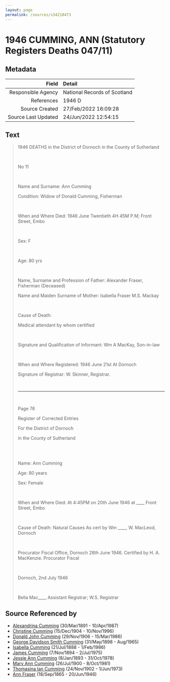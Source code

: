 ```yaml
---
layout: page
permalink: /sources/s34218473
---
```


# 1946 CUMMING, ANN (Statutory Registers Deaths 047/11)

## Metadata

Field | Detail
---:|:---
Responsible Agency | National Records of Scotland
References | 1946 D 
Source Created | 27/Feb/2022 16:09:28
Source Last Updated | 24/Jun/2022 12:54:15

## Text

> 1946 DEATHS in the District of Dornoch in the County of Sutherland
>
> <br/>
>
> No 11
>
> <br/>
>
> Name and Surname: Ann Cumming
>
> Condition: Widow of Donald Cumming, Fisherman
>
> <br/>
>
> When and Where Died: 1946 June Twentieth 4H 45M P.M; Front Street, Embo
>
> <br/>
>
> Sex: F
>
> <br/>
>
> Age: 80 yrs
>
> <br/>
>
> Name, Surname and Profession of Father: Alexander Fraser, Fisherman (Deceased)
>
> Name and Maiden Surname of Mother: Isabella Fraser M.S. Mackay
>
> <br/>
>
> Cause of Death:
>
> Medical attendant by whom certified
>
> <br/>
>
> Signature and Qualification of Informant: Wm A MacKay, Son-in-law
>
> <br/>
>
> When and Where Registered: 1946 June 21st At Dornoch
>
> Signature of Registrar: W. Skinner, Registrar.
>
> <br/>
>
> ---
>
> <br/>
>
> Page 76
>
> Register of Corrected Entries
>
> For the District of Dornoch
>
> in the County of Sutherland
>
> <br/>
>
> <br/>
>
> Name: Ann Cumming
>
> Age: 80 years
>
> Sex: Female
>
> <br/>
>
> When and Where Died: At 4:45PM on 20th June 1946 at ____ Front Street, Embo
>
> <br/>
>
> Cause of Death: Natural Causes As cert by Wm ____, W. MacLeod, Dornoch
>
> <br/>
>
> Procurator Fiscal Office, Dornoch 28th June 1946. Certified by H. A. MacKenzie. Procurator Fiscal
>
> <br/>
>
> Dornoch, 2nd July 1946
>
> <br/>
>
> Bella Mac____ Assistant Registrar; W.S. Registrar
>

## Source Referenced by

* [Alexandrina Cumming](../people/@57186713@-alexandrina-cumming-b1891-3-30-d1987-4-10.md) (30/Mar/1891 - 10/Apr/1987)
* [Christine Cumming](../people/@24328630@-christine-cumming-b1904-12-15-d1996-11-10.md) (15/Dec/1904 - 10/Nov/1996)
* [Donald John Cumming](../people/@22331378@-donald-john-cumming-b1906-11-29-d1986-3-15.md) (29/Nov/1906 - 15/Mar/1986)
* [George Davidson Smith Cumming](../people/@13773669@-george-davidson-smith-cumming-b1898-5-31-d1965-8.md) (31/May/1898 - Aug/1965)
* [Isabella Cumming](../people/@84684994@-isabella-cumming-b1888-7-21-d1986-2-1.md) (21/Jul/1888 - 1/Feb/1986)
* [James Cumming](../people/@492889@-james-cumming-b1894-11-7-d1975-7-2.md) (7/Nov/1894 - 2/Jul/1975)
* [Jessie Ann Cumming](../people/@66222886@-jessie-ann-cumming-b1893-1-8-d1978-10-31.md) (8/Jan/1893 - 31/Oct/1978)
* [Mary Ann Cumming](../people/@48241984@-mary-ann-cumming-b1900-7-26-d1981-10-8.md) (26/Jul/1900 - 8/Oct/1981)
* [Thomasina Ian Cumming](../people/@92241152@-thomasina-ian-cumming-b1902-11-24-d1973-6-1.md) (24/Nov/1902 - 1/Jun/1973)
* [Ann Fraser](../people/@70425788@-ann-fraser-b1865-9-18-d1946-6-20.md) (18/Sep/1865 - 20/Jun/1946)
